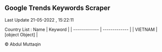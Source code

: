 

## Google Trends Keywords Scraper 
 
Last Update 21-05-2022 , 15:22:11

Country List :
 Name  | Keyword |
| ------------- | ------------- |
| VIETNAM | [object Object] |



© Abdul Muttaqin 
